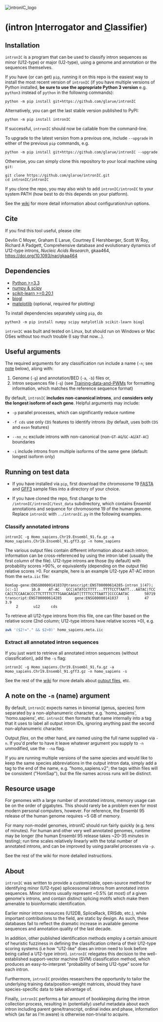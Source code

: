 ![intronIC_logo](https://user-images.githubusercontent.com/6827531/82829967-62872480-9e69-11ea-94e9-fa7306c7df1b.png)

# (intron <ins>I</ins>nterrogator and <ins>C</ins>lassifier)

## Installation

`intronIC` is a program that can be used to classify intron sequences as minor (U12-type) or major (U2-type), using a genome and annotation or the sequences themselves.

If you have (or can get) `pip`, running it on this repo is the easiest way to install the most recent version of `intronIC` (if you have multiple versions of Python installed, **be sure to use the appropriate Python 3 version** e.g. `python3` instead of `python` in the following commands):

```console
python -m pip install git+https://github.com/glarue/intronIC
```

Alternatively, you can get the last stable version published to PyPI:

```console
python -m pip install intronIC
```

If successful, `intronIC` should now be callable from the command-line.

To upgrade to the latest version from a previous one, include `--upgrade` in either of the previous `pip` commands, e.g. 

```console
python -m pip install git+https://github.com/glarue/intronIC --upgrade
```

Otherwise, you can simply clone this repository to your local machine using `git`:

```console
git clone https://github.com/glarue/intronIC.git
cd intronIC/intronIC
```

If you clone the repo, you may also wish to add `intronIC/intronIC` to your system PATH (how best to do this depends on your platform).

See the [wiki](https://github.com/glarue/intronIC/wiki) for more detail information about configuration/run options.

## Cite

If you find this tool useful, please cite:

Devlin C Moyer, Graham E Larue, Courtney E Hershberger, Scott W Roy, Richard A Padgett, Comprehensive database and evolutionary dynamics of U12-type introns, *Nucleic Acids Research*, gkaa464, https://doi.org/10.1093/nar/gkaa464

## Dependencies

* [Python >=3.3](https://www.python.org/downloads/)
* [numpy & scipy](https://www.scipy.org/scipylib/download.html)
* [scikit-learn >=0.20.1](http://scikit-learn.org/stable/index.html)
* [biogl](https://github.com/glarue/biogl)
* [matplotlib](https://matplotlib.org/) (optional, required for plotting)

To install dependencies separately using `pip`, do

`python3 -m pip install numpy scipy matplotlib scikit-learn biogl`

`intronIC` was built and tested on Linux, but should run on Windows or Mac OSes without too much trouble (I say that now...).

## Useful arguments

The required arguments for any classification run include a name (`-n`; see [note](#A-note-on-the--n-name-argument) below), along with:

1. Genome (`-g`) and annotation/BED (`-a`, `-b`) files or,
2. Intron sequences file (`-q`) (see [Training-data-and-PWMs](https://github.com/glarue/intronIC/wiki/Training-data-and-PWMs) for formatting information, which matches the reference sequence format)

By default, `intronIC` **includes non-canonical introns**, and **considers only the longest isoform of each gene**. Helpful arguments may include:

* `-p`  parallel processes, which can significantly reduce runtime

* `-f cds`  use only `CDS` features to identify introns (by default, uses both `CDS` and `exon` features)

* `--no_nc` exclude introns with non-canonical (non-`GT-AG`/`GC-AG`/`AT-AC`) boundaries

* `-i`  include introns from multiple isoforms of the same gene (default: longest isoform only)

## Running on test data

* If you have installed via `pip`, first download the chromosome 19 [FASTA](https://github.com/glarue/intronIC/raw/master/intronIC/test_data/Homo_sapiens.Chr19.Ensembl_91.fa.gz) and [GFF3](https://github.com/glarue/intronIC/raw/master/intronIC/test_data/Homo_sapiens.Chr19.Ensembl_91.gff3.gz) sample files into a directory of your choice.

* If you have cloned the repo, first change to the `/intronIC/intronIC/test_data` subdirectory, which contains Ensembl annotations and sequence for chromosome 19 of the human genome. Replace `intronIC` with `../intronIC.py` in the following examples.

### Classify annotated introns

```
intronIC -g Homo_sapiens.Chr19.Ensembl_91.fa.gz -a Homo_sapiens.Chr19.Ensembl_91.gff3.gz -n homo_sapiens
```

The various output files contain different information about each intron; information can be cross-referenced by using the intron label (usually the first column of the file). U12-type introns are those (by default) with probability scores >90%, or equivalently (depending on the output file) relative scores >0. For example, here is an example U12-type AT-AC intron from the `meta.iic` file:

```
HomSap-gene:ENSG00000141837@transcript:ENST00000614285-intron_1(47);[c:-1]      10.0    AT-AC   GCC|ATATCCTTTT...TTTTCCTTAATT...AATAC|TCC       CACCTCCAACACCCTTCTTTTCTTTGAACAAGAT[TTTTCCTTAATT]CCCCAATAC       50719   transcript:ENST00000614285      gene:ENSG00000141837    1       47      3.9
     2       u12     cds
```

To retrieve all U12-type introns from this file, one can filter based on the relative score (2nd column; U12-type introns have relative scores >0), e.g.

```bash
awk '($2!="." && $2>0)' homo_sapiens.meta.iic
```

### Extract all annotated intron sequences

If you just want to retrieve all annotated intron sequences (without classification), add the `-s` flag:

```
intronIC -g Homo_sapiens.Chr19.Ensembl_91.fa.gz -a Homo_sapiens.Chr19.Ensembl_91.gff3.gz -n homo_sapiens -s
```

See the rest of the [wiki](https://github.com/glarue/intronIC/wiki) for more details about [output files](https://github.com/glarue/intronIC/wiki/Output-files), etc.

## A note on the `-n` (name) argument

By default, `intronIC` expects names in binomial (genus, species) form separated by a non-alphanumeric character, e.g. 'homo_sapiens', 'homo.sapiens', etc. `intronIC` then formats that name internally into a tag that it uses to label all output intron IDs, ignoring anything past the second non-alphanumeric character.

Output *files*, on the other hand, are named using the full name supplied via `-n`. If you'd prefer to have it leave whatever argument you supply to `-n` unmodified, use the `--na` flag.

If you are running multiple versions of the same species and would like to keep the same species abbreviations in the output intron data, simply add a tag to the end of the name, e.g. "homo_sapiens.v2"; the tags within files will be consistent ("HomSap"), but the file names across runs will be distinct.

## Resource usage

For genomes with a large number of annotated introns, memory usage can be on the order of gigabytes. This should rarely be a problem even for most modern personal computers, however. For reference, the Ensembl 95 release of the human genome requires ~5 GB of memory.

For many non-model genomes, intronIC should run fairly quickly (e.g. tens of minutes). For human and other very well annotated genomes, runtime may be longer (the human Ensembl 95 release takes ~20-35 minutes in testing); run time scales relatively linearly with the total number of annotated introns, and can be improved by using parallel processes via `-p`.

See the rest of the wiki for more detailed instructions.

## About

`intronIC` was written to provide a customizable, open-source method for identifying minor (U12-type) spliceosomal introns from annotated intron sequences. Minor introns usually represent ~0.5% (at most) of a given genome's introns, and contain distinct splicing motifs which make them amenable to bioinformatic identification.

Earlier minor intron resources (U12DB, SpliceRack, ERISdb, etc.), while important contributions to the field, are static by design. As such, these databases fail to reflect the dramatic increase in available genome sequences and annotation quality of the last decade.

In addition, other published identification methods employ a certain amount of heuristic fuzziness in defining the classification criteria of their U12-type scoring systems (i.e how "U12-like" does an intron need to look before being called a U12-type intron). `intronIC` relegates this decision to the well-established support-vector machine (SVM) classification method, which produces an easy-to-interpret "probability of being U12-type" score for each intron.

Furthermore, `intronIC` provides researchers the opportunity to tailor the underlying training data/position-weight matrices, should they have species-specific data to take advantage of.

Finally, `intronIC` performs a fair amount of bookkeping during the intron collection process, resulting in (potentially) useful metadata about each intron including parent gene/transcript, ordinal index and phase, information which (as far as I'm aware) is otherwise non-trivial to acquire.
